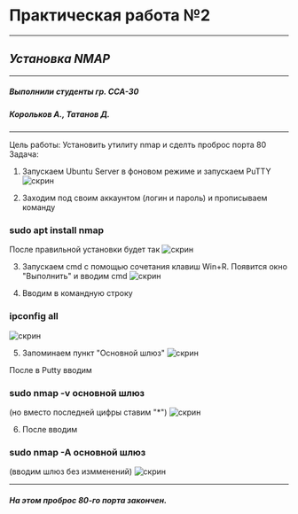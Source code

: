 # Практическая работа №2
____
## *Установка NMAP*
---
##### Выполнили студенты гр. ССА-30
##### Корольков А., Татанов Д.
___
Цель работы: Установить утилиту nmap и сделть проброс порта 80
Задача: 
1. Запускаем Ubuntu Server в фоновом режиме и запускаем PuTTY 
![скрин](https://i.ibb.co/J5H7gyP/2020-11-28-124808.png)

2. Заходим под своим аккаунтом (логин и пароль) и прописываем команду 
### sudo apt install nmap 
После правильной установки будет так
![скрин](https://i.ibb.co/Y0j11n0/2020-11-28-124615.png)

3. Запускаем cmd с помощью сочетания клавиш Win+R. 
Появится окно "Выполнить" и вводим cmd
![скрин](https://i.ibb.co/pjK0HbT/2020-12-05-105502.png)

4. Вводим в командную строку  
### ipconfig all
![скрин](https://i.ibb.co/kHsV1xW/2020-11-28-124941.png)

5. Запоминаем пункт "Основной шлюз"
![скрин](https://i.ibb.co/qWf44LC/2020-11-28-125052.png)

После в Putty вводим 
### sudo nmap -v основной шлюз
(но вместо последней цифры ставим "*")
 ![скрин](https://i.ibb.co/rwpgQgQ/2020-11-28-125558.png)
 
6. После вводим 
### sudo nmap -A основной шлюз
(вводим шлюз без измменений)
![скрин](https://i.ibb.co/LrfL2c9/2020-11-28-130137.png)

___
##### На этом проброс 80-го порта закончен.
